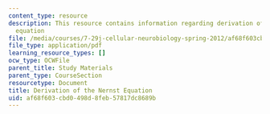 ```yaml
---
content_type: resource
description: This resource contains information regarding derivation of the nernst
  equation
file: /media/courses/7-29j-cellular-neurobiology-spring-2012/af68f603cbd0498d8feb57817dc8689b_MIT7_29JS12_QuikieDrvNern.pdf
file_type: application/pdf
learning_resource_types: []
ocw_type: OCWFile
parent_title: Study Materials
parent_type: CourseSection
resourcetype: Document
title: Derivation of the Nernst Equation
uid: af68f603-cbd0-498d-8feb-57817dc8689b
---
```

